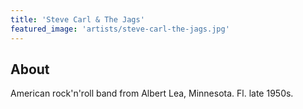 ```yaml
---
title: 'Steve Carl & The Jags'
featured_image: 'artists/steve-carl-the-jags.jpg'
---
```


## About

American rock'n'roll band from Albert Lea, Minnesota. Fl. late 1950s.
